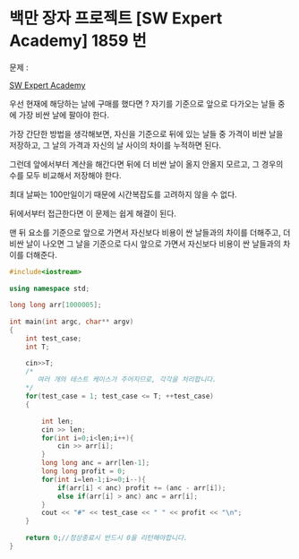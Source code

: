 # 백만 장자 프로젝트 [SW Expert Academy] 1859 번

문제 : 

[SW Expert Academy](https://swexpertacademy.com/main/code/problem/problemDetail.do?contestProbId=AV5LrsUaDxcDFAXc&)

우선 현재에 해당하는 날에 구매를 했다면 ? 자기를 기준으로 앞으로 다가오는 날들 중에 가장 비싼 날에 팔아야 한다. 

가장 간단한 방법을 생각해보면, 자신을 기준으로 뒤에 있는 날들 중 가격이 비싼 날을 저장하고, 그 날의 가격과 자신의 날 사이의 차이를 누적하면 된다. 

그런데 앞에서부터 계산을 해간다면 뒤에 더 비싼 날이 올지 안올지 모르고, 그 경우의 수를 모두 비교해서 저장해야 한다. 

최대 날짜는 100만일이기 때문에 시간복잡도를 고려하지 않을 수 없다. 

뒤에서부터 접근한다면 이 문제는 쉽게 해결이 된다. 

맨 뒤 요소를 기준으로 앞으로 가면서 자신보다 비용이 싼 날들과의 차이를 더해주고, 더 비싼 날이 나오면 그 날을 기준으로 다시 앞으로 가면서 자신보다 비용이 싼 날들과의 차이를 더해준다. 

```cpp
#include<iostream>
 
using namespace std;
 
long long arr[1000005];
 
int main(int argc, char** argv)
{
    int test_case;
    int T;

    cin>>T;
    /*
       여러 개의 테스트 케이스가 주어지므로, 각각을 처리합니다.
    */
    for(test_case = 1; test_case <= T; ++test_case)
    {
 
        int len;
        cin >> len;
        for(int i=0;i<len;i++){
            cin >> arr[i];
        }
        long long anc = arr[len-1];
        long long profit = 0;
        for(int i=len-1;i>=0;i--){
            if(arr[i] < anc) profit += (anc - arr[i]);
            else if(arr[i] > anc) anc = arr[i];
        }
        cout << "#" << test_case << " " << profit << "\n";
    }
     
    return 0;//정상종료시 반드시 0을 리턴해야합니다.
}
```